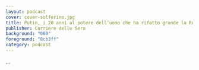 ```yaml
---
layout: podcast
cover: cover-solferino.jpg
title: Putin, i 20 anni al potere dell’uomo che ha rifatto grande la Russia
publisher: Corriere delle Sera
background: "000"
foreground: "8cb3ff"
category: podcast
---
```


...
